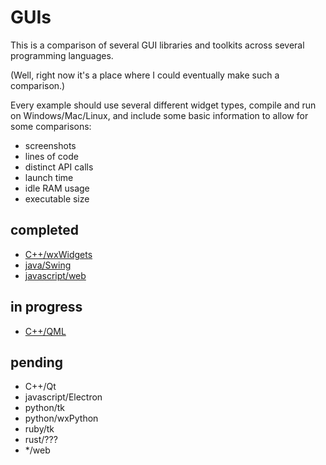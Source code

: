 # GUIs

This is a comparison of several GUI libraries and toolkits across several programming languages.

(Well, right now it's a place where I could eventually make such a comparison.)

Every example should use several different widget types, compile and run on Windows/Mac/Linux, and include some basic information to allow for some comparisons:
- screenshots
- lines of code
- distinct API calls
- launch time
- idle RAM usage
- executable size

## completed

- [C++/wxWidgets](cpp/wx/)
- [java/Swing](java/swing/)
- [javascript/web](javascript/web/)

## in progress

- [C++/QML](cpp/qml/)

## pending

- C++/Qt
- javascript/Electron
- python/tk
- python/wxPython
- ruby/tk
- rust/???
- */web
